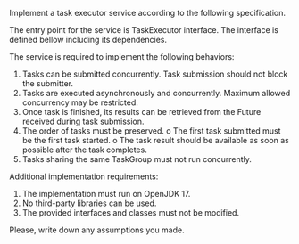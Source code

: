 Implement a task executor service according to the following specification.

The entry point for the service is TaskExecutor interface. The interface is defined bellow
including its dependencies.

The service is required to implement the following behaviors:
1. Tasks can be submitted concurrently. Task submission should not block the submitter.
2. Tasks are executed asynchronously and concurrently. Maximum allowed concurrency may be restricted.
3. Once task is finished, its results can be retrieved from the Future received during task submission.
4. The order of tasks must be preserved.
   o The first task submitted must be the first task started.
   o The task result should be available as soon as possible after the task completes.
5. Tasks sharing the same TaskGroup must not run concurrently.

Additional implementation requirements:
1. The implementation must run on OpenJDK 17.
2. No third-party libraries can be used.
3. The provided interfaces and classes must not be modified.

Please, write down any assumptions you made.